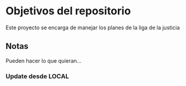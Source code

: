 # Objetivos del repositorio

Este proyecto se encarga de manejar los planes de la liga de la justicia

## Notas

Pueden hacer lo que quieran...

### Update desde LOCAL
